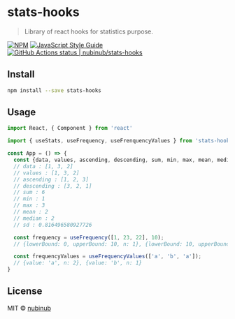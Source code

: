 # stats-hooks

> Library of react hooks for statistics purpose.

[![NPM](https://img.shields.io/npm/v/stats-hooks.svg)](https://www.npmjs.com/package/stats-hooks)
[![JavaScript Style Guide](https://img.shields.io/badge/code_style-standard-brightgreen.svg)](https://standardjs.com)
[![GitHub Actions status | nubinub/stats-hooks](https://github.com/nubinub/stats-hooks/workflows/Node%20CI/badge.svg?branch=master)](https://github.com/nubinub/stats-hooks/actions?workflow=Node+CI)

## Install

```bash
npm install --save stats-hooks
```

## Usage

```jsx
import React, { Component } from 'react'

import { useStats, useFrequency, useFrenquencyValues } from 'stats-hooks'

const App = () => {
  const {data, values, ascending, descending, sum, min, max, mean, median, sd} = useStats([1, 3, 2]);
  // data : [1, 3, 2]
  // values : [1, 3, 2]
  // ascending : [1, 2, 3]
  // descending : [3, 2, 1]
  // sum : 6
  // min : 1
  // max : 3
  // mean : 2
  // median : 2
  // sd : 0.816496580927726

  const frequency = useFrequency([1, 23, 22], 10);
  // {lowerBound: 0, upperBound: 10, n: 1}, {lowerBound: 10, upperBound: 20, n: 0}, {lowerBound: 20, upperBound: 30, n: 2}

  const frequencyValues = useFrequencyValues(['a', 'b', 'a']);
  // {value: 'a', n: 2}, {value: 'b', n: 1}
}
```

## License

MIT © [nubinub](https://github.com/nubinub)
